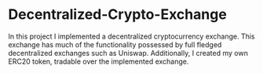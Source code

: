 # Decentralized-Crypto-Exchange

In this project I implemented a decentralized cryptocurrency exchange. This exchange has much of the functionality possessed by full fledged decentralized exchanges such as Uniswap. Additionally, I created my own ERC20 token, tradable over the implemented exchange. 
